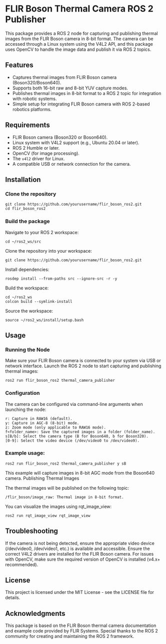 # FLIR Boson Thermal Camera ROS 2 Publisher

This package provides a ROS 2 node for capturing and publishing thermal images from the FLIR Boson camera in 8-bit format. The camera can be accessed through a Linux system using the V4L2 API, and this package uses OpenCV to handle the image data and publish it via ROS 2 topics.

## Features

- Captures thermal images from FLIR Boson camera (Boson320/Boson640).
- Supports both 16-bit raw and 8-bit YUV capture modes.
- Publishes thermal images in 8-bit format to a ROS 2 topic for integration with robotic systems.
- Simple setup for integrating FLIR Boson camera with ROS 2-based robotics platforms.

## Requirements

- FLIR Boson camera (Boson320 or Boson640).
- Linux system with V4L2 support (e.g., Ubuntu 20.04 or later).
- ROS 2 Humble or later.
- OpenCV (for image processing).
- The `v4l2` driver for Linux.
- A compatible USB or network connection for the camera.

## Installation

### Clone the repository

    git clone https://github.com/yourusername/flir_boson_ros2.git
    cd flir_boson_ros2

### Build the package

Navigate to your ROS 2 workspace:

    cd ~/ros2_ws/src

Clone the repository into your workspace:

    git clone https://github.com/yourusername/flir_boson_ros2.git

Install dependencies:

    rosdep install --from-paths src --ignore-src -r -y

Build the workspace:

    cd ~/ros2_ws
    colcon build --symlink-install

Source the workspace:

    source ~/ros2_ws/install/setup.bash

## Usage
### Running the Node

  Make sure your FLIR Boson camera is connected to your system via USB or network interface.
  Launch the ROS 2 node to start capturing and publishing thermal images:

    ros2 run flir_boson_ros2 thermal_camera_publisher

### Configuration

The camera can be configured via command-line arguments when launching the node:

    r: Capture in RAW16 (default).
    y: Capture in AGC-8 (8-bit) mode.
    z: Zoom mode (only applicable to RAW16 mode).
    f<folder_name>: Save the captured images in a folder (folder_name).
    s[B/b]: Select the camera type (B for Boson640, b for Boson320).
    [0-9]: Select the video device (/dev/video0 to /dev/video9).

### Example usage:

    ros2 run flir_boson_ros2 thermal_camera_publisher y sB

This example will capture images in 8-bit AGC mode from the Boson640 camera.
Publishing Thermal Images

The thermal images will be published on the following topic:

    /flir_boson/image_raw: Thermal image in 8-bit format.

You can visualize the images using rqt_image_view:

    ros2 run rqt_image_view rqt_image_view

## Troubleshooting

If the camera is not being detected, ensure the appropriate video device (/dev/video0, /dev/video1, etc.) is available and accessible.
Ensure the correct V4L2 drivers are installed for the FLIR Boson camera.
For issues with OpenCV, make sure the required version of OpenCV is installed (v4.x+ recommended).

## License

This project is licensed under the MIT License - see the LICENSE file for details.

## Acknowledgments

This package is based on the FLIR Boson thermal camera documentation and example code provided by FLIR Systems.
Special thanks to the ROS 2 community for creating and maintaining the ROS 2 framework.


